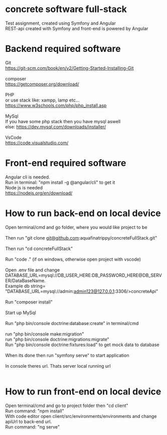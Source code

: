 # concrete software full-stack

Test assignment, created using Symfony and Angular<br>
REST-api created with Symfony and front-end is powered by Angular

# Backend required software

Git <br/>
https://git-scm.com/book/en/v2/Getting-Started-Installing-Git<br><br>
composer <br/>
https://getcomposer.org/download/<br><br>
PHP<br/>
or use stack like: xampp, lamp etc... <br>
https://www.w3schools.com/php/php_install.asp<br><br>
MySql<br/>
If you have some php stack then you have mysql aswell<br>
else: https://dev.mysql.com/downloads/installer/<br><br>
VsCode<br/>
https://code.visualstudio.com/

# Front-end required software
Angular cli is needed.<br>
Run in terminal: "npm install -g @angular/cli" to get it<br>
Node js is needed <br>
https://nodejs.org/en/download/

# How to run back-end on local device

Open terminal/cmd and go folder, where you would like project to be<br/><br/>
Then run "git clone git@github.com:aquafinatrippy/concreteFullStack.git"<br/><br/>
Then run "cd concreteFullStack"<br/><br/>
Run "code ." (if on windows, otherwise open project with vscode)<br/><br/>
Open .env file and change DATABASE_URL=mysql://DB_USER_HERE:DB_PASSWORD_HERE@DB_SERVER/DataBaseName.
<br> Example db string= "DATABASE_URL=mysql://admin:admin123@127.0.0.1:3306/>concreteApi"<br/><br/>
Run "composer install"<br/><br/>
Start up MySql<br/><br/>
Run "php bin/console doctrine:database:create" in terminal/cmd <br> <br>
run "php bin/console make:migration"<br>
run "php bin/console doctrine:migrations:migrate"<br>
Run "php bin/console doctrine:fixtures:load" to get mock data to database <br> <br>
When its done then run "symfony serve" to start application<br/><br/>
In console theres url. Thats server local running url<br/><br/>

# How to run front-end on local device

Open terminal/cmd and go to project folder then "cd client" <br>
Run command: "npm install"<br>
With code editor open client/src/environments/environments and change apiUrl to back-end url.<br>
Run command: "ng serve"
